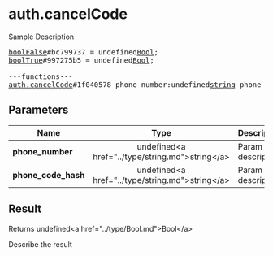 # auth.cancelCode

Sample Description

<pre>
<a href="../constructor/boolFalse">boolFalse</a>#bc799737 = undefined<a href="../type/Bool.md">Bool</a>;
<a href="../constructor/boolTrue">boolTrue</a>#997275b5 = undefined<a href="../type/Bool.md">Bool</a>;

---functions---
<a href="../method/auth.cancelCode.md">auth.cancelCode</a>#1f040578 phone_number:undefined<a href="../type/string.md">string</a> phone_code_hash:undefined<a href="../type/string.md">string</a> = undefined<a href="../type/Bool.md">Bool</a>;
</pre>

## Parameters

| Name | Type | Description |
|------|:----:|-------------|
| **phone_number** | undefined&lt;a href=&#34;../type/string.md&#34;&gt;string&lt;/a&gt; | Param description |
| **phone_code_hash** | undefined&lt;a href=&#34;../type/string.md&#34;&gt;string&lt;/a&gt; | Param description |

## Result

Returns undefined&lt;a href=&#34;../type/Bool.md&#34;&gt;Bool&lt;/a&gt;

Describe the result

